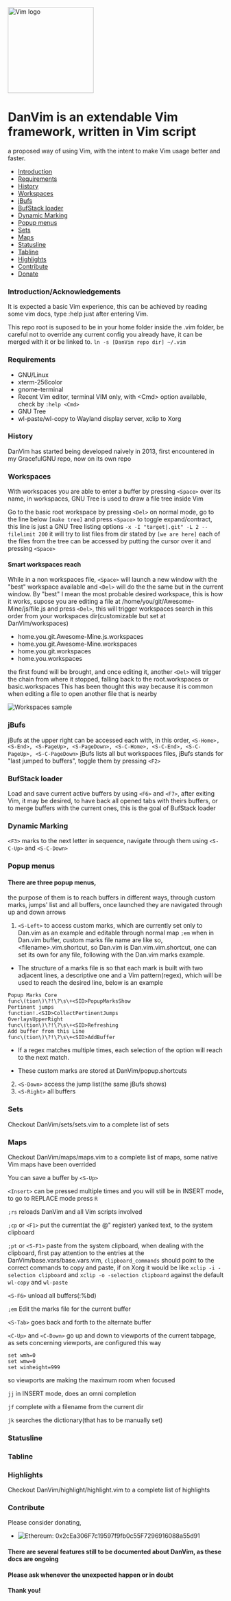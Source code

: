 
<img src="images/vim.logo.png" alt="Vim logo" height="200" /> 

# DanVim is an extendable Vim framework, written in Vim script
a proposed way of using Vim, with the intent to make Vim usage better and faster.



- [Introduction](#introduction)
- [Requirements](#requirements)
- [History](#history)
- [Workspaces](#workspaces)
- [jBufs](#jbufs)
- [BufStack loader](#bufstack-loader)
- [Dynamic Marking](#dynamic-marking)
- [Popup menus](#popup-menus)
- [Sets](#sets)
- [Maps](#maps)
- [Statusline](#statusline)
- [Tabline](#tabline)
- [Highlights](#highlights)
- [Contribute](#contribute)
- [Donate](#donate)


### Introduction/Acknowledgements

It is expected a basic Vim experience, this can be achieved by reading some vim docs,
type :help just after entering Vim.

This repo root is suposed to be in your home folder inside the .vim folder,
be careful not to override any current config you already have, it can be merged with it or be linked to.
`ln -s [DanVim repo dir] ~/.vim`

### Requirements

- GNU/Linux
- xterm-256color
- gnome-terminal
- Recent Vim editor, terminal VIM only, with \<Cmd\> option available, check by `:help <Cmd>`
- GNU Tree
- wl-paste/wl-copy to Wayland display server, xclip to Xorg


### History

DanVim has started being developed naively in 2013, first encountered in my GracefulGNU repo,
now on its own repo

### Workspaces

With workspaces you are able to enter a buffer by pressing `<Space>` over its name,
in workspaces, GNU Tree is used to draw a file tree inside Vim

Go to the basic root workspace by pressing `<Del>` on normal mode,
go to the line below `[make tree]` and press `<Space>` to toggle expand/contract, this line is just a GNU Tree listing options
`-x -I "target|.git" -L 2 --filelimit 200`
it will try to list files from dir stated by `[we are here]`
each of the files from the tree can be accessed by putting the cursor over it and pressing `<Space>`

#### Smart workspaces reach

While in a non workspaces file, `<Space>` will launch a new window with the "best" workspace available 
and `<Del>` will do the the same but in the current window.
By "best" I mean the most probable desired workspace, this is how it works,
supose you are editing a file at /home/you/git/Awesome-Mine/js/file.js and press `<Del>`, 
this will trigger workspaces search in this order from your workspaces dir(customizable but set at DanVim/workspaces)
- home.you.git.Awesome-Mine.js.workspaces
- home.you.git.Awesome-Mine.workspaces
- home.you.git.workspaces
- home.you.workspaces

the first found will be brought, and once editing it, another `<Del>` will trigger the chain from where it stopped,
falling back to the root.workspaces or basic.workspaces
This has been thought this way because it is common when editing a file to open another file that is nearby

<img src="images/Workspaces.sample.2.png" alt="Workspaces sample" /> 

### jBufs

jBufs at the upper right can be accessed each with, in this order,
`<S-Home>, <S-End>, <S-PageUp>, <S-PageDown>, <S-C-Home>, <S-C-End>, <S-C-PageUp>, <S-C-PageDown>`
jBufs lists all but workspaces files, jBufs stands for "last jumped to buffers", toggle them by pressing `<F2>`

### BufStack loader

Load and save current active buffers by using `<F6>` and `<F7>`,
after exiting Vim, it may be desired, to have back all opened tabs with theirs buffers, 
or to merge buffers with the current ones, this is the goal of BufStack loader

### Dynamic Marking

`<F3>` marks to the next letter in sequence, navigate through them using `<S-C-Up>` and `<S-C-Down>`

### Popup menus

#### There are three popup menus,
the purpose of them is to reach buffers in different ways, through custom marks, jumps' list and all buffers, 
once launched they are navigated through up and down arrows

1. `<S-Left>` to access custom marks, 
which are currently set only to Dan.vim as an example and editable through normal map `;em` when in Dan.vim buffer,
custom marks file name are like so, \<filename\>.vim.shortcut, so Dan.vim is Dan.vim.vim.shortcut, 
one can set its own for any file, following with the Dan.vim marks example.

  * The structure of a marks file is so that each mark is built with two adjacent lines, 
  a descriptive one and a Vim pattern(regex), which will be used to reach the desired line, below is an example
````
Popup Marks Core
func\(tion\)\?!\?\s\+<SID>PopupMarksShow
Pertinent jumps
function!.<SID>CollectPertinentJumps
OverlaysUpperRight
func\(tion\)\?!\?\s\+<SID>Refreshing
Add buffer from this Line
func\(tion\)\?!\?\s\+<SID>AddBuffer
````
  * If a regex matches multiple times, each selection of the option will reach to the next match.

  * These custom marks are stored at DanVim/popup.shortcuts

2. `<S-Down>` access the jump list(the same jBufs shows) 
3. `<S-Right>` all buffers

### Sets

Checkout DanVim/sets/sets.vim to a complete list of sets

### Maps

Checkout DanVim/maps/maps.vim to a complete list of maps, some native Vim maps have been overrided

You can save a buffer by `<S-Up>`

`<Insert>` can be pressed multiple times and you will still be in INSERT mode, to go to REPLACE mode press `R`

`;rs` reloads DanVim and all Vim scripts involved

`;cp` or `<F1>` put the current(at the @" register) yanked text, to the system clipboard

`;pt` or `<S-F1>` paste from the system clipboard,  when dealing with the clipboard, 
first pay attention to the entries at the DanVim/base.vars/base.vars.vim,
`clipboard_commands` should point to the correct commands to copy and paste, if on Xorg it would be like 
`xclip -i -selection clipboard` and `xclip -o -selection clipboard` against the default `wl-copy` and `wl-paste`

`<S-F6>` unload all buffers(:%bd)

`;em` Edit the marks file for the current buffer

`<S-Tab>` goes back and forth to the alternate buffer

`<C-Up>` and `<C-Down>` go up and down to viewports of the current tabpage, as sets concerning viewports, are configured this way
````
set wmh=0
set wmw=0
set winheight=999
````
so viewports are making the maximum room when focused

`jj` in INSERT mode, does an omni completion

`jf` complete with a filename from the current dir

`jk` searches the dictionary(that has to be manually set)



### Statusline
### Tabline
### Highlights
Checkout DanVim/highlight/highlight.vim to a complete list of highlights 
### Contribute
Please consider donating,
- ![Ethereum](images/ethereum.png): 0x2cEa306F7c19597f9fb0c55F7296916088a55d91
#### There are several features still to be documented about DanVim, as these docs are ongoing
#### Please ask whenever the unexpected happen or in doubt
#### Thank you!
